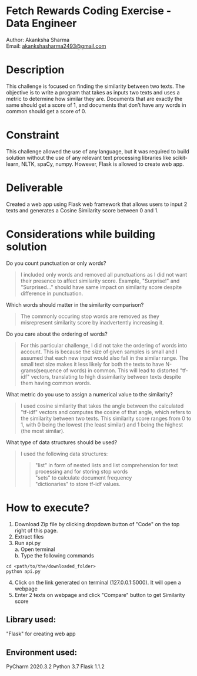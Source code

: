 # Fetch Rewards Coding Exercise - Data Engineer
Author: Akanksha Sharma <br/>
Email:   akankshasharma2493@gmail.com <br/>


# Description
This challenge is focused on finding the similarity between two texts. The objective is to write a program that takes as inputs two texts and uses a metric to determine how similar they are. Documents that are exactly the same should get a score of 1, and documents that don’t have any words in common should get a score of 0.

# Constraint
This challenge allowed the use of any language, but it was required to build solution without the use of any relevant text processing libraries like scikit-learn, NLTK, spaCy, numpy. However, Flask is allowed to create web app.

# Deliverable
Created a web app using Flask web framework that allows users to input 2 texts and generates a Cosine Similarity score between 0 and 1.

# Considerations while building solution
Do you count punctuation or only words?
> I included only words and removed all punctuations as I did not want their presence to affect similarity score. Example, "Surprise!" and "Surprised..." should have same impact on similarity score despite difference in punctuation. 

Which words should matter in the similarity comparison?
> The commonly occuring stop words are removed as they misrepresent similarity score by inadvertently increasing it. 

Do you care about the ordering of words?
> For this particular challenge, I did not take the ordering of words into account. This is because the size of given samples is small and I assumed that each new input would also fall in the similar range. The small text size makes it less likely for both the texts to have N-grams(sequence of words) in common. This will lead to distorted "tf-idf" vectors, translating to high dissimilarity between texts despite them having common words. 
    
What metric do you use to assign a numerical value to the similarity?
> I used cosine similarity that takes the angle between the calculated "tf-idf" vectors and computes the cosine of that angle, which refers to the similarity between two texts. This similarity score ranges from 0 to 1, with 0 being the lowest (the least similar) and 1 being the highest (the most similar).

What type of data structures should be used?
> I used the following data structures:
>> "list" in form of nested lists and list comprehension for text processing and for storing stop words <br/>
>> "sets" to calculate document frequency <br/>
>> "dictionaries" to store tf-idf values.

# How to execute?
1. Download Zip file by clicking dropdown button of "Code" on the top right of this page.
2. Extract files
3. Run api.py <br/>
a. Open terminal <br/>
b. Type the following commands
```
cd <path/to/the/downloaded_folder>
python api.py
```
4. Click on the link generated on terminal (127.0.0.1:5000). It will open a webpage
5. Enter 2 texts on webpage and click "Compare" button to get Similarity score 

## Library used: 
"Flask" for creating web app

## Environment used:
PyCharm 2020.3.2 
Python 3.7
Flask 1.1.2



